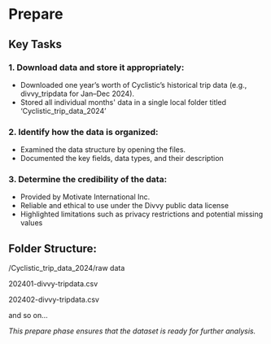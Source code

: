 # Prepare
## Key Tasks 

### 1. Download data and store it appropriately:
- Downloaded one year’s worth of Cyclistic’s historical trip data (e.g., divvy_tripdata for Jan–Dec 2024).
- Stored all individual months' data in a single local folder titled ‘Cyclistic_trip_data_2024’

### 2. Identify how the data is organized:
- Examined the data structure by opening the files.
- Documented the key fields, data types, and their description

### 3. Determine the credibility of the data:
- Provided by Motivate International Inc.
- Reliable and ethical to use under the Divvy public data license
- Highlighted limitations such as privacy restrictions and potential missing values

## Folder Structure: 
/Cyclistic_trip_data_2024/raw data

202401-divvy-tripdata.csv

202402-divvy-tripdata.csv

and so on...


*This prepare phase ensures that the dataset is ready for further analysis.*
